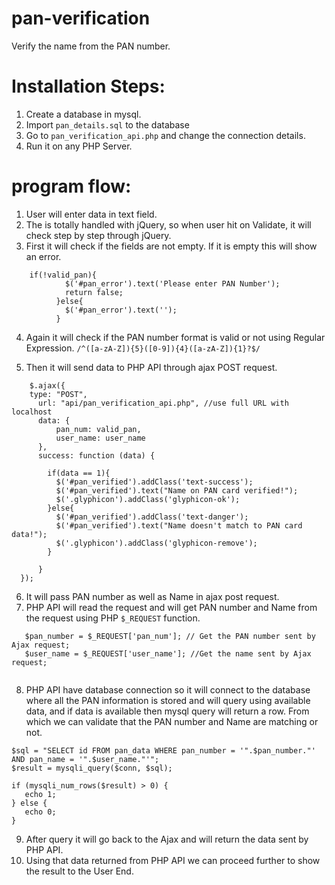 # pan-verification
Verify the name from the PAN number.

# Installation Steps:

1. Create a database in mysql.
2. Import `pan_details.sql` to the database
3. Go to `pan_verification_api.php` and change the connection details.
4. Run it on any PHP Server.


# program flow:

1. User will enter data in text field.
2. The is totally handled with jQuery, so when user hit on Validate, it will check step by step through jQuery.
3. First it will check if the fields are not empty. If it is empty this will show an error.
```
    if(!valid_pan){
            $('#pan_error').text('Please enter PAN Number');
            return false;
          }else{
            $('#pan_error').text('');
          }
 ```
4. Again it will check if the PAN number format is valid or not using Regular Expression.
`/^([a-zA-Z]){5}([0-9]){4}([a-zA-Z]){1}?$/`
    
5. Then it will send data to PHP API through ajax POST request. 
```
    $.ajax({
    type: "POST",
      url: "api/pan_verification_api.php", //use full URL with localhost
      data: {
          pan_num: valid_pan,
          user_name: user_name
      },
      success: function (data) {

        if(data == 1){
          $('#pan_verified').addClass('text-success');
          $('#pan_verified').text("Name on PAN card verified!");
          $('.glyphicon').addClass('glyphicon-ok');
        }else{
          $('#pan_verified').addClass('text-danger');
          $('#pan_verified').text("Name doesn't match to PAN card data!");
          $('.glyphicon').addClass('glyphicon-remove');
        }

      }
  });
 ```
 6. It will pass PAN number as well as Name in ajax post request.
 7. PHP API will read the request and will get PAN number and Name from the request using PHP  `$_REQUEST` function.
 ```
    $pan_number = $_REQUEST['pan_num']; // Get the PAN number sent by Ajax request;
    $user_name = $_REQUEST['user_name']; //Get the name sent by Ajax request;
    
 ```
 
 8. PHP API have database connection so it will connect to the database where all the PAN information is stored and will query using available data, and if data is available then mysql query will return a row. From which we can validate that the PAN number and Name are matching or not.
 ```
 $sql = "SELECT id FROM pan_data WHERE pan_number = '".$pan_number."' AND pan_name = '".$user_name."'";
$result = mysqli_query($conn, $sql);

if (mysqli_num_rows($result) > 0) {
    echo 1;
} else {
    echo 0;
}
```
9. After query it will go back to the Ajax and will return the data sent by PHP API. 
10. Using that data returned from PHP API we can proceed further to show the result to the User End.


 
 
 
